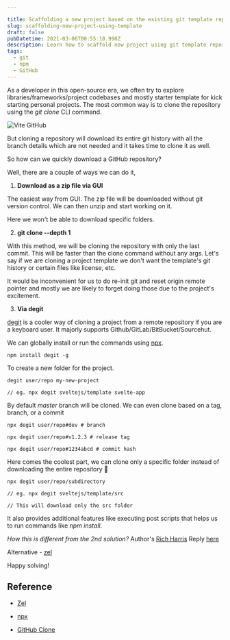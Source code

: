 ```yaml
---

title: Scaffolding a new project based on the existing git template repository
slug: scaffolding-new-project-using-template
draft: false
pubDatetime: 2021-03-06T00:55:18.990Z
description: Learn how to scaffold new project using git template repository.
tags:
  - git
  - npm
  - GitHub
---
```


As a developer in this open-source era, we often try to explore libraries/frameworks/project codebases and mostly starter template for kick starting personal projects. The most common way is to clone the repository using the *git clone* CLI command.

![Vite GitHub](/media/vite.png)

But cloning a repository will download its entire git history with all the branch details which are not needed and it takes time to clone it as well.

So how can we quickly download a GitHub repository?

Well, there are a couple of ways we can do it,

1. **Download as a zip file via GUI**

The easiest way from GUI. The zip file will be downloaded without git version control. We can then unzip and start working on it. 

Here we won't be able to download specific folders.

2. **git clone --depth 1**

With this method, we will be cloning the repository with only the last commit. This will be faster than the clone command without any args. Let's say if we are cloning a project template we don't want the template's git history or certain files like license, etc. 

It would be inconvenient for us to do re-init git and reset origin remote pointer and mostly we are likely to forget doing those due to the project's excitement.

3. **Via degit**

[degit](<https://github.com/Rich-Harris/degit>) is a cooler way of cloning a project from a remote repository if you are a keyboard user. It majorly supports Github/GitLab/BitBucket/Sourcehut.

We can globally install or run the commands using [npx](<https://nodejs.dev/learn/the-npx-nodejs-package-runner>).

```
npm install degit -g
```

To create a new folder for the project.

```
degit user/repo my-new-project

// eg. npx degit sveltejs/template svelte-app
```

By default *master* branch will be cloned. We can even clone based on a tag, branch, or a commit

```
npx degit user/repo#dev # branch

npx degit user/repo#v1.2.3 # release tag

npx degit user/repo#1234abcd # commit hash
```

Here comes the coolest part, we can clone only a specific folder instead of downloading the entire repository 🤩

```
npx degit user/repo/subdirectory

// eg. npx degit sveltejs/template/src

// This will download only the src folder
```

It also provides additional features like executing post scripts that helps us to run commands like 
*npm install*.

*How this is different from the 2nd solution?*
Author's [Rich Harris](<https://github.com/Rich-Harris>) Reply [here](<https://github.com/Rich-Harris/degit#wait-isnt-this-just-git-clone---depth-1>)

Alternative - [zel](<https://github.com/vutran/zel>)

Happy solving!

## Reference

* [Zel](https://github.com/vutran/zel)

* [npx](https://nodejs.dev/learn/the-npx-nodejs-package-runner)

* [GitHub Clone](https://docs.github.com/en/github/creating-cloning-and-archiving-repositories/cloning-a-repository)
